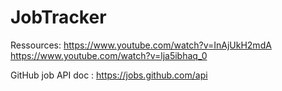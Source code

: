 # JobTracker
Ressources:
https://www.youtube.com/watch?v=InAjUkH2mdA
https://www.youtube.com/watch?v=lja5ibhaq_0

GitHub job API doc :
https://jobs.github.com/api
